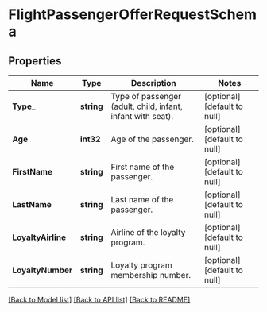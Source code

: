 # FlightPassengerOfferRequestSchema

## Properties
Name | Type | Description | Notes
------------ | ------------- | ------------- | -------------
**Type_** | **string** | Type of passenger (adult, child, infant, infant with seat). | [optional] [default to null]
**Age** | **int32** | Age of the passenger. | [optional] [default to null]
**FirstName** | **string** | First name of the passenger. | [optional] [default to null]
**LastName** | **string** | Last name of the passenger. | [optional] [default to null]
**LoyaltyAirline** | **string** | Airline of the loyalty program. | [optional] [default to null]
**LoyaltyNumber** | **string** | Loyalty program membership number. | [optional] [default to null]

[[Back to Model list]](../README.md#documentation-for-models) [[Back to API list]](../README.md#documentation-for-api-endpoints) [[Back to README]](../README.md)

